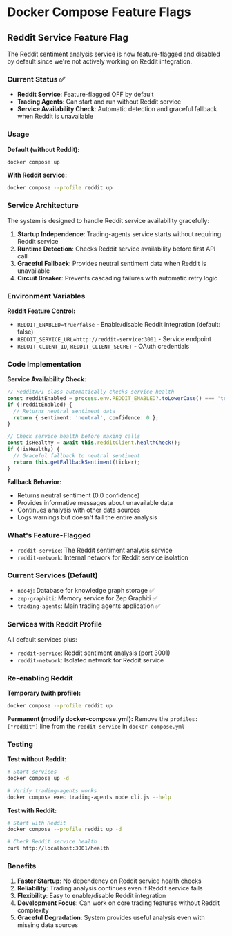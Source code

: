 # Docker Compose Feature Flags

## Reddit Service Feature Flag

The Reddit sentiment analysis service is now feature-flagged and disabled by default since we're not actively working on Reddit integration.

### Current Status ✅

- **Reddit Service**: Feature-flagged OFF by default
- **Trading Agents**: Can start and run without Reddit service
- **Service Availability Check**: Automatic detection and graceful fallback when Reddit is unavailable

### Usage

**Default (without Reddit):**
```bash
docker compose up
```

**With Reddit service:**
```bash
docker compose --profile reddit up
```

### Service Architecture

The system is designed to handle Reddit service availability gracefully:

1. **Startup Independence**: Trading-agents service starts without requiring Reddit service
2. **Runtime Detection**: Checks Reddit service availability before first API call
3. **Graceful Fallback**: Provides neutral sentiment data when Reddit is unavailable
4. **Circuit Breaker**: Prevents cascading failures with automatic retry logic

### Environment Variables

**Reddit Feature Control:**
- `REDDIT_ENABLED=true/false` - Enable/disable Reddit integration (default: false)
- `REDDIT_SERVICE_URL=http://reddit-service:3001` - Service endpoint
- `REDDIT_CLIENT_ID`, `REDDIT_CLIENT_SECRET` - OAuth credentials

### Code Implementation

**Service Availability Check:**
```typescript
// RedditAPI class automatically checks service health
const redditEnabled = process.env.REDDIT_ENABLED?.toLowerCase() === 'true';
if (!redditEnabled) {
  // Returns neutral sentiment data
  return { sentiment: 'neutral', confidence: 0 };
}

// Check service health before making calls
const isHealthy = await this.redditClient.healthCheck();
if (!isHealthy) {
  // Graceful fallback to neutral sentiment
  return this.getFallbackSentiment(ticker);
}
```

**Fallback Behavior:**
- Returns neutral sentiment (0.0 confidence)
- Provides informative messages about unavailable data
- Continues analysis with other data sources
- Logs warnings but doesn't fail the entire analysis

### What's Feature-Flagged

- `reddit-service`: The Reddit sentiment analysis service
- `reddit-network`: Internal network for Reddit service isolation

### Current Services (Default)

- `neo4j`: Database for knowledge graph storage ✅
- `zep-graphiti`: Memory service for Zep Graphiti ✅
- `trading-agents`: Main trading agents application ✅

### Services with Reddit Profile

All default services plus:
- `reddit-service`: Reddit sentiment analysis (port 3001)
- `reddit-network`: Isolated network for Reddit service

### Re-enabling Reddit

**Temporary (with profile):**
```bash
docker compose --profile reddit up
```

**Permanent (modify docker-compose.yml):**
Remove the `profiles: ["reddit"]` line from the `reddit-service` in `docker-compose.yml`

### Testing

**Test without Reddit:**
```bash
# Start services
docker compose up -d

# Verify trading-agents works
docker compose exec trading-agents node cli.js --help
```

**Test with Reddit:**
```bash
# Start with Reddit
docker compose --profile reddit up -d

# Check Reddit service health
curl http://localhost:3001/health
```

### Benefits

1. **Faster Startup**: No dependency on Reddit service health checks
2. **Reliability**: Trading analysis continues even if Reddit service fails
3. **Flexibility**: Easy to enable/disable Reddit integration
4. **Development Focus**: Can work on core trading features without Reddit complexity
5. **Graceful Degradation**: System provides useful analysis even with missing data sources